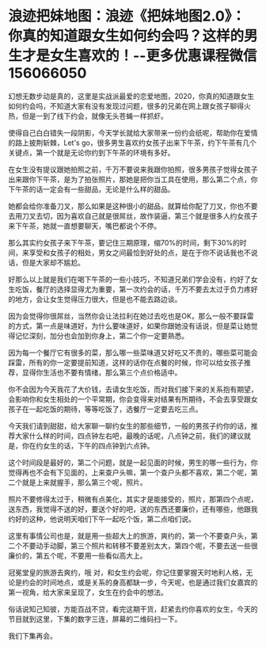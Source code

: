 # 浪迹把妹地图：浪迹《把妹地图2.0》：你真的知道跟女生如何约会吗？这样的男生才是女生喜欢的！--更多优惠课程微信156066050

幻想无数步动是真的，这里是实战派最爱的恋爱地图，2020，你真的知道跟女生如何约会吗，不知道大家有没有发现过问题，很多的兄弟在网上跟女孩子聊得火热，但是一到了线下约会，就像无头苍蝇一样抓虾。

使得自己白白错失一段阴影，今天学长就给大家带来一份约会纸呢，帮助你在爱情的路上披荆斩棘，Let's go，很多男生喜欢约女孩子出来下午茶，约下午茶有几个关键点，第一个就是无论你约到下午茶的环境有多好。

在女生没有提议跟她拍照之前，千万不要说来我跟你拍照，很多男孩子觉得女孩子出来跟你下午茶，是为了拍张照片，那她是把你当工具在使用，那么第二个点，你下午茶的话一定会有一些甜品，无论是什么样的甜品。

她都会给你准备刀叉，那么如果是这种很小的甜品，就算给你配了刀叉，你也不要去用刀叉去切，因为喜欢自己就是很屌丝，故作装逼，第三个就是很多人约女孩子来下午茶，她就一直想要聊天，嘴巴都说个不停。

那么其实约女孩子来下午茶，要记住三期原理，缩70%的时间，剩下30%的时间，来享受和女孩子的相处，男女之间最恰到好处的点，是在于你不说话我也不说话，但是大家却不尴尬。

好那么以上就是我们在喝下午茶的一些小技巧，不知道兄弟们学会没有，约好了女生吃饭，餐厅的选择显得尤为重要，第一次约会的话，千万不要去太过于负力疼好的地方，会让女生觉得压力很大，但是也不能去路边谈。

因为会觉得你很屌丝，当然你会让法拉利在她过去吃也是OK，那么一般不要踩雷的方式，第一点是味道好，为什么要味道好，如果你跟她没有话说，但是菜让她觉得记忆深刻，加分也会加到你身上，第二个你一定要熟悉。

因为每一个餐厅它有很多的菜，那么哪一些菜味道又好吃又不贵的，哪些菜可能会踩雷，所有的你一定要提前知道，这样的话你在点餐的时候，你可以给女孩子推荐，显得你生活也不要有情绪，那么第三个点价格适中。

你不会因为今天我花了大价钱，去请女生吃饭，而对我们接下来的关系抱有期望，会影响你和女生相处的一个平常期，你会变得来对结果有所期待，不会去享受跟女孩子在一起吃饭的期待，等等吃饭了，选餐厅一定要去吃三点。

今天我们请到甜甜，给大家聊一聊约女生的那些细节，一般的男孩子约你的话，推荐大家什么样的时间，四点钟左右吧，最晚的话呢，八点钟之前，我们的建议就是，你在约女生的话，下午的四点钟到六点钟。

这个时间段是最好的，第二个问题，就是一起见面的时候，男生的哪一些行为，你觉得再也不会有下见面的，上来查户头嘛，第一个查户头都不喜欢，第二个呢，第二个就是上来就握手，那么第三个呢，照片。

照片不要修得太过于，稍微有点美化，其实才是能接受的，照片，那第四个点呢，送东西，我觉得不送的好，要送个好的吧，送的东西还要廉价，还有哪些，他跟我约好的这种，他说明天咱们下午一起吃个饭，第二点咱们说。

这里有事情公司也是，就是用一些超大上的旅游，爽约的，第一个不要查户头，第二个不要动手动脚，第三个照片和转移不要差别太大，第四个呢，不要去送一些很廉价的，第五个呢，不要用一些看似高大上。

冠冕堂皇的旅游去爽约，哦 对，和女生约会呢，你记住要掌握天时地利人格，无论是约会的时间地点，或是关系的身高都缺一步，今天呢，也是通过我们女嘉宾的第一视角，给大家来呈现了，女生在约会中的想法。

俗话说知己知彼，方能百战不贷，看完这期干货，赶紧去约你喜欢的女生，今天的节目就到这里，下集的数字三连，屏幕的二维码扫一下。

我们下集再会。